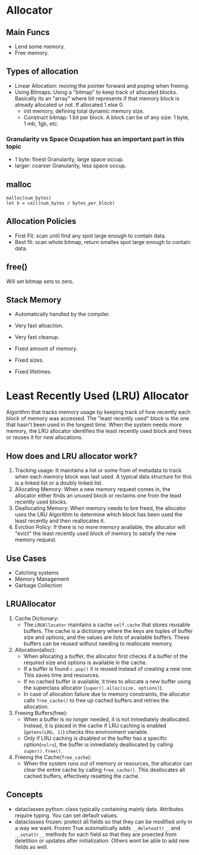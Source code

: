 # Allocator
## Main Funcs
- Lend some memory.
- Free memory.


## Types of allocation
- Linear Allocation: moving the pointer forward and poping when freeing.
- Using Bitmaps: Using a "bitmap" to keep track of allocated blocks. 
Basically its an "array" where bit represents if that memory block is already allocated or not.
If allocated 1 else 0.
    - init memory, defining total dynamic memory size.
    - Construct bitmap: 1 bit per block.
A block can be of any size: 1 byte, 1 mb, 1gb, etc.

### Granularity vs Space Ocupation has an important part in this topic
- 1 byte: finest Granularity, large space occup.
- larger: coarser Granularity, less space occup.

## malloc
```
malloc(num_bytes)
let b = ceil(num_bytes / bytes_per_block)
```

## Allocation Policies
- First Fit: scan until find any spot large enough to contain data.
- Best fit: scan whole bitmap, return smalles spot large enough to contain data.

## free()
Will set bitmap sets to zero.

## Stack Memory
- Automatically handled by the compiler.
- Very fast alloaction.
- Very fast cleanup.

- Fixed amount of memory.
- Fixed sizes.
- Fixed lifetimes.




# Least Recently Used (LRU) Allocator

Algorithm that tracks memory usage by keeping track of how recently each block of
memory was accessed. The "least recently used" block is the one that hasn't been 
used in the longest time. When the system needs more memory, the LRU allocator 
identifies the least recently used block and frees or reuses it for new allocations.

## How does and LRU allocator work?
1. Tracking usage: It maintains a list or some from of metadata to track when each 
memory block was last used. A typical data structure for this is a linked list or 
a doubly linked list.
2. Allocating Memory:  When a new memory request comes in, the allocator either finds
an unused block or reclaims one from the least recently used blocks.
3. Deallocating Memory: When memory needs to bre freed, the allocator uses the LRU
Algorithm to determine which block has been used the least recently and then
reallocates it.
4. Eviction Policy: If there is no more memory available, the allocator will "evict" the
least recently used block of memory to satisfy the new memory request.

## Use Cases
- Catching systems
- Memory Management
- Garbage Collection

## LRUAllocator
1. Cache Dictionary: 
    - The `LRUAllocator` maintains a cache `self.cache` that stores reusable buffers. The cache
    is a dictionary where the keys are tuples of buffer size and options, and the values are 
    lists of available buffers. These buffers can be reused without needing to reallocate memory.
2. Allocation(alloc): 
    - When allocating a buffer, the allocator first checks if a buffer of the required size and options
    is available in the cache.
    - If a buffer is found `c.pop()` it is reused instead of creating a new one. This saves time and 
    resources.
    - If no cached buffer is available, it tries to allocate a new buffer using the superclass allocator
    (`super().alloc(size, options)`).
    - In case of allocation failure due to memory constraints, the allocator calls `free_cache()` to free up
    cached buffers and retries the allocation.
3. Freeing Buffers(free):
    - When a buffer is no longer needed, it is not inmediately deallocated. Instead, it is placed in
    the cache if LRU caching is enabled (`getenv(LRU, 1)`) checks this environment variable.
    - Only if LRU caching is disabled or the buffer has a specific option(`nolru`), the buffer is 
    inmediately deallocated by calling `super().free()`.
4. Freeing the Cache(`free_cache`):
    - When the system runs out of memory or resources, the allocator can clear the entire cache by calling
    `free_cache()`. This deallocates all cached buffers, effectively resetting the cache.

## Concepts
- dataclasses python: class typically containing mainly data. Attributes require typing. You can set default values.
- dataclasses frozen: protect all fields so that they can be modified only in a way we want. Frozen True automatically
adds `__deleteattr__` and `__setattr__` methods for each field so that they are proected from deletition or updates
after initialization. Others wont be able to add new fields as well.
